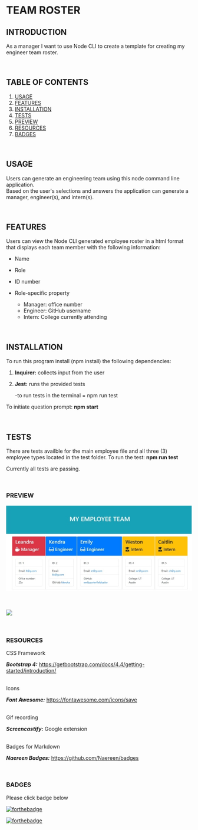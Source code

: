# TEAM ROSTER

## INTRODUCTION
As a manager I want to use Node CLI to create a template for creating my engineer team roster.

<br>


## TABLE OF CONTENTS

1. [USAGE](#usage)
2. [FEATURES](#features)
3. [INSTALLATION](#installation)
4. [TESTS](#tests)
5. [PREVIEW](#preview)
6. [RESOURCES](#resources)
7. [BADGES](#Badges)


<br>

## USAGE

Users can generate an engineering team using this node command line application.  
Based on the user's selections and answers the application can generate a manager, engineer(s), and intern(s).  

<br>

## FEATURES

Users can view the Node CLI generated employee roster in a html format that displays each team member with the following information:

* Name

* Role

* ID number

* Role-specific property

    * Manager: office number
    * Engineer: GitHub username
    * Intern: College currently attending

<br>

## INSTALLATION

To run this program install (npm install) the following dependencies:

1. **Inquirer:**  collects input from the user

2. **Jest:**  runs the provided tests
    
    -to run tests in the terminal = npm run test


To initiate question prompt: **npm start**

<br>

## TESTS

There are tests availble for the main employee file and all three (3) employee types located in the test folder.
To run the test: **npm run test**

Currently all tests are passing.

<br>

### PREVIEW

![image](assets/generated_team.jpg)

<br><br>
<img src="assets\Node_CLI_Generated_Team_Roster.gif">



<br>

### RESOURCES

CSS Framework

***Bootstrap 4:*** https://getbootstrap.com/docs/4.4/getting-started/introduction/

<br>
Icons

***Font Awesome:*** https://fontawesome.com/icons/save

<br>
Gif recording

***Screencastify:*** Google extension

<br>
Badges for Markdown

***Naereen Badges:*** https://github.com/Naereen/badges

<br>

### BADGES
Please click badge below 

[![forthebadge](https://forthebadge.com/images/badges/check-it-out.svg)](https://lturner19.github.io/professional_portfolio/#portfolio)

[![forthebadge](https://forthebadge.com/images/badges/60-percent-of-the-time-works-every-time.svg)](https://forthebadge.com)

